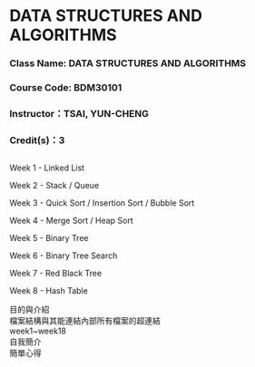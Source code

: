 # DATA STRUCTURES AND ALGORITHMS

### Class Name: DATA STRUCTURES AND ALGORITHMS
### Course Code: BDM30101
### Instructor：TSAI, YUN-CHENG
### Credit(s)：3  
##   
Week 1 - Linked List

Week 2 - Stack / Queue

Week 3 - Quick Sort / Insertion Sort / Bubble Sort

Week 4 - Merge Sort / Heap Sort

Week 5 - Binary Tree

Week 6 - Binary Tree Search

Week 7 - Red Black Tree 

Week 8 - Hash Table

目的與介紹  
檔案結構與其能連結內部所有檔案的超連結  
week1~week18  
自我簡介  
簡單心得  
